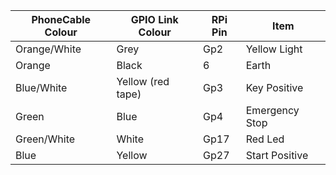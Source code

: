 | PhoneCable Colour | GPIO Link Colour | RPi Pin | Item
| --- | --- | --- | --- |
| Orange/White | Grey | Gp2 | Yellow Light |
| Orange | Black | 6 | Earth |
| Blue/White | Yellow (red tape) | Gp3 | Key Positive |
| Green | Blue | Gp4 | Emergency Stop |
| Green/White | White | Gp17 | Red Led |
| Blue | Yellow | Gp27 | Start Positive |